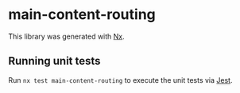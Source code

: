 # main-content-routing

This library was generated with [Nx](https://nx.dev).

## Running unit tests

Run `nx test main-content-routing` to execute the unit tests via [Jest](https://jestjs.io).
